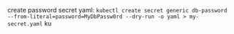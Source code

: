 create password secret yaml: `kubectl create secret generic db-password --from-literal=password=MyDbPassw0rd --dry-run -o yaml > my-secret.yaml`
ku
